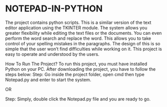 # NOTEPAD-IN-PYTHON

The project contains python scripts. This is a similar version of the text editor application using the TKINTER module. The system allows you greater flexibility while editing the text files or the documents.
You can even perform the word search and replace the word. This allows you to take control of your spelling mistakes in the paragraphs. The design of this is so simple that the user won’t find difficulties while working on it. This project is easy to operate and understood by the users.

How To Run The Project?
To run this project, you must have installed Python on your PC. After downloading the project, you have to follow the steps below:
Step: Go inside the project folder, open cmd then type Notepad.py and enter to start the system.

OR

Step: Simply, double click the Notepad.py file and you are ready to go.
